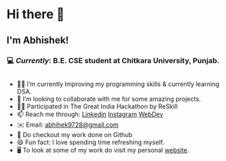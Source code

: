 # Hi there 👋

 ## I'm Abhishek!
### 💻 _Currently_: B.E. CSE student at Chitkara University, Punjab.
##
- 👨‍💻 I’m currently Improving my programming skills & currently learning DSA.
- 👯 I’m looking to collaborate with me for some amazing projects.
- 👨‍💻 Participated in The Great India Hackathon by ReSkill
- 📫 Reach me through: [Linkedin](https://www.linkedin.com/in/abhishek-455992237)   [Instagram](https://www.instagram.com/i.abhishekmehta/)   [WebDev](https://weber4u.wixsite.com/halfcoder)
- ✉️ Email: abhihek9728@gmail.com
- 📝 Do checkout my work done on Github
- 😄 Fun fact: I love spending time refreshing myself.
- 🖥️ To look at some of my work do visit my personal [website](https://abhishek058.github.io/My_Portfolio/).
